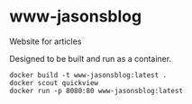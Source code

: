 # www-jasonsblog
Website for articles

Designed to be built and run as a container.

    docker build -t www-jasonsblog:latest .
    docker scout quickview
    docker run -p 8080:80 www-jasonsblog:latest
